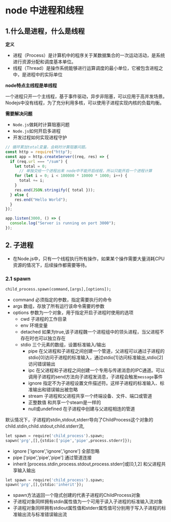 # node 中进程和线程

## 1.什么是进程，什么是线程

**定义**

- 进程（Process）是计算机中的程序关于某数据集合的一次运动活动，是系统进行资源分配和调度基本单位。
- 线程（Thread）是操作系统能够进行运算调度的最小单位，它被包含进程之中，是进程中的实际单位

**node特点主线程是单线程**

一个进程只开一个主线程，基于事件驱动，异步非阻塞，可以应用于高并发场景。Nodejs中没有线程，为了充分利用多核，可以使用子进程实现内核的负载均衡。

**需要解决问题**

- `Node.js`做耗时计算阻塞问题
- `Node.js`如何开启多进程
- 开发过程如何实现进程守护

```js
// 循环累加total变量，会耗时计算阻塞问题。
const http = require("http");
const app = http.createServer((req, res) => {
  if (req.url === "/sum") {
    let total = 0;
      // 单独交给一个进程出来 node中不能开启线程，所以只能开启一个进程计算
    for (let i = 0; i < 100000 * 10000 * 1000; i++) {
      total += i;
    }
    res.end(JSON.stringify({ total }));
  } else {
    res.end("Hello World");
  }
});

app.listen(3000, () => {
  console.log("Server is running on port 3000");
});

```

## 2. 子进程

- 在Node.js中，只有一个线程执行所有操作，如果某个操作需要大量消耗CPU资源的情况下，后续操作都需要等待。

### 2.1 spawn

```sql
child_process.spawn(command,[args],[options]);
```

- command 必须指定的参数，指定需要执行的命令
- args 数组，存放了所有运行该命令需要的参数
- options 参数为一个对象，用于指定开启子进程时使用的选项
  - cwd 子进程的工作目录
  - env 环境变量
  - detached 如果为true,该子进程魏一个进程组中的领头进程，当父进程不存在时也可以独立存在
  - stdio 三个元素的数组，设置标准输入/输出
    - pipe 在父进程和子进程之间创建一个管道，父进程可以通过子进程的stdio[0]访问子进程的标准输入，通过stdio[1]访问标准输出,stdio[2]访问错误输出
    - ipc 在父进程和子进程之间创建一个专用与传递消息的IPC通道。可以调用子进程的send方法向子进程发消息，子进程会触发`message`事件
    - ignore 指定不为子进程设置文件描述符。这样子进程的标准输入、标准输出和错误输出被忽略
    - stream 子进程和父进程共享一个终端设备、文件、端口或管道
    - 正整数值 和共享一个steam是一样的
    - null或undefined 在子进程中创建与父进程相连的管道

默认情况下，子进程的stdin,stdout,stderr导向了ChildProcess这个对象的child.stdin,child.stdout,child.stderr流,

```sql
let spawn = require('child_process').spawn;
sapwn('prg',[],{stdio:['pipe','pipe',process.stderr]});
```

- ignore ['ignore','ignore','ignore'] 全部忽略
- pipe ['pipe','pipe','pipe'] 通过管道连接
- inherit [process.stdin,process.stdout,process.stderr]或[0,1,2] 和父进程共享输入输出

```sql
let spawn = require('child_process').spawn;
spawn('prg',[],{stdio:'inherit'});
```

- spawn方法返回一个隐式创建的代表子进程的ChildProcess对象
- 子进程对象同样拥有stdin属性值为一个可用于读入子进程的标准输入流对象
- 子进程对象同样拥有stdiout属性值和stderr属性值可分别用于写入子进程的标准输出流与标准错误输出流
